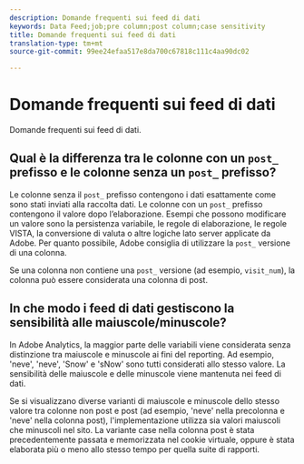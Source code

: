 ```yaml
---
description: Domande frequenti sui feed di dati
keywords: Data Feed;job;pre column;post column;case sensitivity
title: Domande frequenti sui feed di dati
translation-type: tm+mt
source-git-commit: 99ee24efaa517e8da700c67818c111c4aa90dc02

---
```



# Domande frequenti sui feed di dati

Domande frequenti sui feed di dati.

## Qual è la differenza tra le colonne con un `post_` prefisso e le colonne senza un `post_` prefisso?

Le colonne senza il `post_` prefisso contengono i dati esattamente come sono stati inviati alla raccolta dati. Le colonne con un `post_` prefisso contengono il valore dopo l’elaborazione. Esempi che possono modificare un valore sono la persistenza variabile, le regole di elaborazione, le regole VISTA, la conversione di valuta o altre logiche lato server applicate da Adobe. Per quanto possibile, Adobe consiglia di utilizzare la `post_` versione di una colonna.

Se una colonna non contiene una `post_` versione (ad esempio, `visit_num`), la colonna può essere considerata una colonna di post.

## In che modo i feed di dati gestiscono la sensibilità alle maiuscole/minuscole?

In Adobe Analytics, la maggior parte delle variabili viene considerata senza distinzione tra maiuscole e minuscole ai fini del reporting. Ad esempio, 'neve', 'neve', 'Snow' e 'sNow' sono tutti considerati allo stesso valore. La sensibilità delle maiuscole e delle minuscole viene mantenuta nei feed di dati.

Se si visualizzano diverse varianti di maiuscole e minuscole dello stesso valore tra colonne non post e post (ad esempio, 'neve' nella precolonna e 'neve' nella colonna post), l'implementazione utilizza sia valori maiuscoli che minuscoli nel sito. La variante case nella colonna post è stata precedentemente passata e memorizzata nel cookie virtuale, oppure è stata elaborata più o meno allo stesso tempo per quella suite di rapporti.